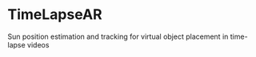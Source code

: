 # TimeLapseAR
Sun position estimation and tracking for virtual object placement in time-lapse videos
